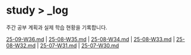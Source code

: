 # study > \_log

주간 공부 계획과 실제 학습 현황을 기록합니다.

<!-- TOC_START -->

[25-09-W36.md](/_log/25-09-W36.md) | [25-08-W35.md](/_log/25-08-W35.md) | [25-08-W34.md](/_log/25-08-W34.md) | [25-08-W33.md](/_log/25-08-W33.md) | [25-08-W32.md](/_log/25-08-W32.md) | [25-07-W31.md](/_log/25-07-W31.md) | [25-07-W30.md](/_log/25-07-W30.md)

<!-- TOC_END -->
